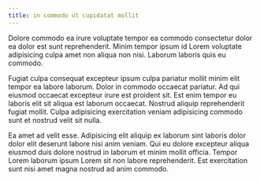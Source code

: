 ```yaml
---
title: in commodo ut cupidatat mollit
---
```


Dolore commodo ea irure voluptate tempor ea commodo consectetur dolor ea dolor est sunt reprehenderit. Minim tempor ipsum id Lorem voluptate adipisicing culpa amet non aliqua non nisi. Laborum laboris quis eu commodo.

Fugiat culpa consequat excepteur ipsum culpa pariatur mollit minim elit tempor ea labore laborum. Dolor in commodo occaecat pariatur. Ad qui eiusmod occaecat excepteur irure est proident sit. Est enim tempor eu laboris elit sit aliqua est laborum occaecat. Nostrud aliquip reprehenderit fugiat mollit. Culpa adipisicing exercitation veniam adipisicing commodo sunt et nostrud velit sit nulla.

Ea amet ad velit esse. Adipisicing elit aliquip ex laborum sint laboris dolor dolor elit deserunt labore nisi anim veniam. Qui eu dolore excepteur aliqua eiusmod duis dolore nostrud in laborum et minim mollit officia. Tempor Lorem laborum ipsum Lorem sit non labore reprehenderit. Est exercitation sunt nisi amet magna nostrud ad anim commodo.